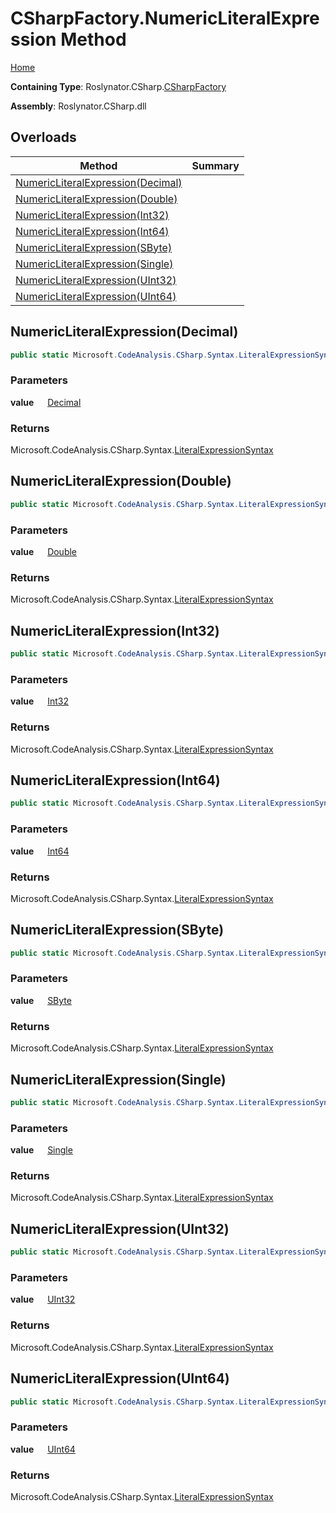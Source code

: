 # CSharpFactory\.NumericLiteralExpression Method

[Home](../../../../README.md)

**Containing Type**: Roslynator\.CSharp\.[CSharpFactory](../README.md)

**Assembly**: Roslynator\.CSharp\.dll

## Overloads

| Method | Summary |
| ------ | ------- |
| [NumericLiteralExpression(Decimal)](#Roslynator_CSharp_CSharpFactory_NumericLiteralExpression_System_Decimal_) | |
| [NumericLiteralExpression(Double)](#Roslynator_CSharp_CSharpFactory_NumericLiteralExpression_System_Double_) | |
| [NumericLiteralExpression(Int32)](#Roslynator_CSharp_CSharpFactory_NumericLiteralExpression_System_Int32_) | |
| [NumericLiteralExpression(Int64)](#Roslynator_CSharp_CSharpFactory_NumericLiteralExpression_System_Int64_) | |
| [NumericLiteralExpression(SByte)](#Roslynator_CSharp_CSharpFactory_NumericLiteralExpression_System_SByte_) | |
| [NumericLiteralExpression(Single)](#Roslynator_CSharp_CSharpFactory_NumericLiteralExpression_System_Single_) | |
| [NumericLiteralExpression(UInt32)](#Roslynator_CSharp_CSharpFactory_NumericLiteralExpression_System_UInt32_) | |
| [NumericLiteralExpression(UInt64)](#Roslynator_CSharp_CSharpFactory_NumericLiteralExpression_System_UInt64_) | |

## NumericLiteralExpression\(Decimal\) <a name="Roslynator_CSharp_CSharpFactory_NumericLiteralExpression_System_Decimal_"></a>

```csharp
public static Microsoft.CodeAnalysis.CSharp.Syntax.LiteralExpressionSyntax NumericLiteralExpression(decimal value)
```

### Parameters

**value** &emsp; [Decimal](https://docs.microsoft.com/en-us/dotnet/api/system.decimal)

### Returns

Microsoft\.CodeAnalysis\.CSharp\.Syntax\.[LiteralExpressionSyntax](https://docs.microsoft.com/en-us/dotnet/api/microsoft.codeanalysis.csharp.syntax.literalexpressionsyntax)

## NumericLiteralExpression\(Double\) <a name="Roslynator_CSharp_CSharpFactory_NumericLiteralExpression_System_Double_"></a>

```csharp
public static Microsoft.CodeAnalysis.CSharp.Syntax.LiteralExpressionSyntax NumericLiteralExpression(double value)
```

### Parameters

**value** &emsp; [Double](https://docs.microsoft.com/en-us/dotnet/api/system.double)

### Returns

Microsoft\.CodeAnalysis\.CSharp\.Syntax\.[LiteralExpressionSyntax](https://docs.microsoft.com/en-us/dotnet/api/microsoft.codeanalysis.csharp.syntax.literalexpressionsyntax)

## NumericLiteralExpression\(Int32\) <a name="Roslynator_CSharp_CSharpFactory_NumericLiteralExpression_System_Int32_"></a>

```csharp
public static Microsoft.CodeAnalysis.CSharp.Syntax.LiteralExpressionSyntax NumericLiteralExpression(int value)
```

### Parameters

**value** &emsp; [Int32](https://docs.microsoft.com/en-us/dotnet/api/system.int32)

### Returns

Microsoft\.CodeAnalysis\.CSharp\.Syntax\.[LiteralExpressionSyntax](https://docs.microsoft.com/en-us/dotnet/api/microsoft.codeanalysis.csharp.syntax.literalexpressionsyntax)

## NumericLiteralExpression\(Int64\) <a name="Roslynator_CSharp_CSharpFactory_NumericLiteralExpression_System_Int64_"></a>

```csharp
public static Microsoft.CodeAnalysis.CSharp.Syntax.LiteralExpressionSyntax NumericLiteralExpression(long value)
```

### Parameters

**value** &emsp; [Int64](https://docs.microsoft.com/en-us/dotnet/api/system.int64)

### Returns

Microsoft\.CodeAnalysis\.CSharp\.Syntax\.[LiteralExpressionSyntax](https://docs.microsoft.com/en-us/dotnet/api/microsoft.codeanalysis.csharp.syntax.literalexpressionsyntax)

## NumericLiteralExpression\(SByte\) <a name="Roslynator_CSharp_CSharpFactory_NumericLiteralExpression_System_SByte_"></a>

```csharp
public static Microsoft.CodeAnalysis.CSharp.Syntax.LiteralExpressionSyntax NumericLiteralExpression(sbyte value)
```

### Parameters

**value** &emsp; [SByte](https://docs.microsoft.com/en-us/dotnet/api/system.sbyte)

### Returns

Microsoft\.CodeAnalysis\.CSharp\.Syntax\.[LiteralExpressionSyntax](https://docs.microsoft.com/en-us/dotnet/api/microsoft.codeanalysis.csharp.syntax.literalexpressionsyntax)

## NumericLiteralExpression\(Single\) <a name="Roslynator_CSharp_CSharpFactory_NumericLiteralExpression_System_Single_"></a>

```csharp
public static Microsoft.CodeAnalysis.CSharp.Syntax.LiteralExpressionSyntax NumericLiteralExpression(float value)
```

### Parameters

**value** &emsp; [Single](https://docs.microsoft.com/en-us/dotnet/api/system.single)

### Returns

Microsoft\.CodeAnalysis\.CSharp\.Syntax\.[LiteralExpressionSyntax](https://docs.microsoft.com/en-us/dotnet/api/microsoft.codeanalysis.csharp.syntax.literalexpressionsyntax)

## NumericLiteralExpression\(UInt32\) <a name="Roslynator_CSharp_CSharpFactory_NumericLiteralExpression_System_UInt32_"></a>

```csharp
public static Microsoft.CodeAnalysis.CSharp.Syntax.LiteralExpressionSyntax NumericLiteralExpression(uint value)
```

### Parameters

**value** &emsp; [UInt32](https://docs.microsoft.com/en-us/dotnet/api/system.uint32)

### Returns

Microsoft\.CodeAnalysis\.CSharp\.Syntax\.[LiteralExpressionSyntax](https://docs.microsoft.com/en-us/dotnet/api/microsoft.codeanalysis.csharp.syntax.literalexpressionsyntax)

## NumericLiteralExpression\(UInt64\) <a name="Roslynator_CSharp_CSharpFactory_NumericLiteralExpression_System_UInt64_"></a>

```csharp
public static Microsoft.CodeAnalysis.CSharp.Syntax.LiteralExpressionSyntax NumericLiteralExpression(ulong value)
```

### Parameters

**value** &emsp; [UInt64](https://docs.microsoft.com/en-us/dotnet/api/system.uint64)

### Returns

Microsoft\.CodeAnalysis\.CSharp\.Syntax\.[LiteralExpressionSyntax](https://docs.microsoft.com/en-us/dotnet/api/microsoft.codeanalysis.csharp.syntax.literalexpressionsyntax)

